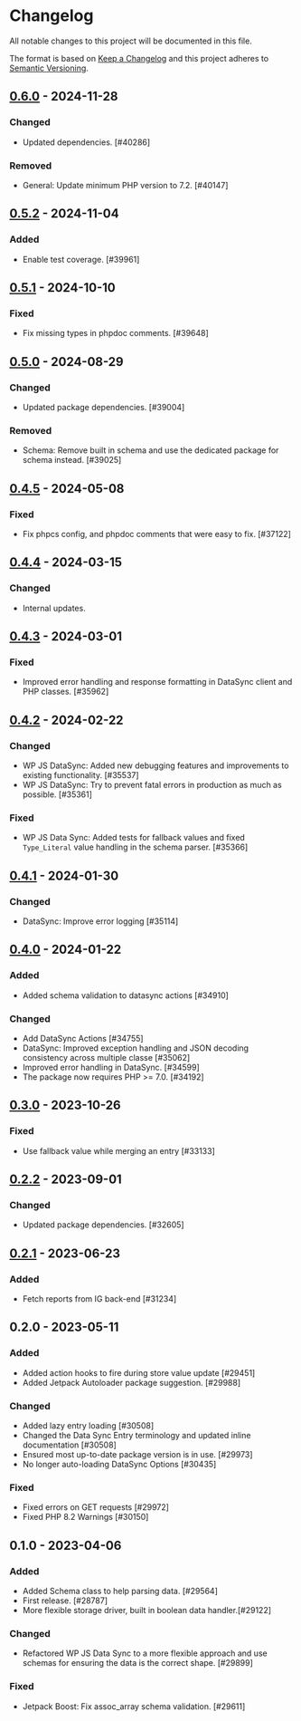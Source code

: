 # Changelog

All notable changes to this project will be documented in this file.

The format is based on [Keep a Changelog](https://keepachangelog.com/en/1.0.0/)
and this project adheres to [Semantic Versioning](https://semver.org/spec/v2.0.0.html).

## [0.6.0] - 2024-11-28
### Changed
- Updated dependencies. [#40286]

### Removed
- General: Update minimum PHP version to 7.2. [#40147]

## [0.5.2] - 2024-11-04
### Added
- Enable test coverage. [#39961]

## [0.5.1] - 2024-10-10
### Fixed
- Fix missing types in phpdoc comments. [#39648]

## [0.5.0] - 2024-08-29
### Changed
- Updated package dependencies. [#39004]

### Removed
- Schema: Remove built in schema and use the dedicated package for schema instead. [#39025]

## [0.4.5] - 2024-05-08
### Fixed
- Fix phpcs config, and phpdoc comments that were easy to fix. [#37122]

## [0.4.4] - 2024-03-15
### Changed
- Internal updates.

## [0.4.3] - 2024-03-01
### Fixed
- Improved error handling and response formatting in DataSync client and PHP classes. [#35962]

## [0.4.2] - 2024-02-22
### Changed
- WP JS DataSync: Added new debugging features and improvements to existing functionality. [#35537]
- WP JS DataSync: Try to prevent fatal errors in production as much as possible. [#35361]

### Fixed
- WP JS Data Sync: Added tests for fallback values and fixed `Type_Literal` value handling in the schema parser. [#35366]

## [0.4.1] - 2024-01-30
### Changed
- DataSync: Improve error logging [#35114]

## [0.4.0] - 2024-01-22
### Added
- Added schema validation to datasync actions [#34910]

### Changed
- Add DataSync Actions [#34755]
- DataSync: Improved exception handling and JSON decoding consistency across multiple classe [#35062]
- Improved error handling in DataSync. [#34599]
- The package now requires PHP >= 7.0. [#34192]

## [0.3.0] - 2023-10-26
### Fixed
- Use fallback value while merging an entry [#33133]

## [0.2.2] - 2023-09-01
### Changed
- Updated package dependencies. [#32605]

## [0.2.1] - 2023-06-23
### Added
- Fetch reports from IG back-end [#31234]

## 0.2.0 - 2023-05-11
### Added
- Added action hooks to fire during store value update [#29451]
- Added Jetpack Autoloader package suggestion. [#29988]

### Changed
- Added lazy entry loading [#30508]
- Changed the Data Sync Entry terminology and updated inline documentation [#30508]
- Ensured most up-to-date package version is in use. [#29973]
- No longer auto-loading DataSync Options [#30435]

### Fixed
- Fixed errors on GET requests [#29972]
- Fixed PHP 8.2 Warnings [#30150]

## 0.1.0 - 2023-04-06
### Added
- Added Schema class to help parsing data. [#29564]
- First release. [#28787]
- More flexible storage driver, built in boolean data handler.[#29122]

### Changed
- Refactored WP JS Data Sync to a more flexible approach and use schemas for ensuring the data is the correct shape. [#29899]

### Fixed
- Jetpack Boost: Fix assoc_array schema validation. [#29611]

[0.6.0]: https://github.com/Automattic/jetpack-wp-js-data-sync/compare/v0.5.2...v0.6.0
[0.5.2]: https://github.com/Automattic/jetpack-wp-js-data-sync/compare/v0.5.1...v0.5.2
[0.5.1]: https://github.com/Automattic/jetpack-wp-js-data-sync/compare/v0.5.0...v0.5.1
[0.5.0]: https://github.com/Automattic/jetpack-wp-js-data-sync/compare/v0.4.5...v0.5.0
[0.4.5]: https://github.com/Automattic/jetpack-wp-js-data-sync/compare/v0.4.4...v0.4.5
[0.4.4]: https://github.com/Automattic/jetpack-wp-js-data-sync/compare/v0.4.3...v0.4.4
[0.4.3]: https://github.com/Automattic/jetpack-wp-js-data-sync/compare/v0.4.2...v0.4.3
[0.4.2]: https://github.com/Automattic/jetpack-wp-js-data-sync/compare/v0.4.1...v0.4.2
[0.4.1]: https://github.com/Automattic/jetpack-wp-js-data-sync/compare/v0.4.0...v0.4.1
[0.4.0]: https://github.com/Automattic/jetpack-wp-js-data-sync/compare/v0.3.0...v0.4.0
[0.3.0]: https://github.com/Automattic/jetpack-wp-js-data-sync/compare/v0.2.2...v0.3.0
[0.2.2]: https://github.com/Automattic/jetpack-wp-js-data-sync/compare/v0.2.1...v0.2.2
[0.2.1]: https://github.com/Automattic/jetpack-wp-js-data-sync/compare/v0.2.0...v0.2.1
